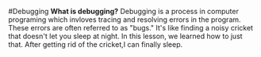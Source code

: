 #Debugging
**What is debugging?**
Debugging is a process in computer programing which invloves tracing and resolving errors in the program. 
These errors are often referred to as "bugs." It's like finding a noisy cricket that doesn't let you sleep at night.
In this lesson, we learned how to just that. After getting rid of the cricket,I can finally sleep.
